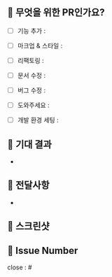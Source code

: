 ## 💬 무엇을 위한 PR인가요?
- [ ] 기능 추가 : 
- [ ] 마크업 & 스타일 : 
- [ ] 리팩토링 : 
- [ ] 문서 수정 : 
- [ ] 버그 수정 : 
- [ ] 도와주세요 : 
- [ ] 개발 환경 세팅 :


## 💬 기대 결과
-

## 💬 전달사항
-


## 💬 스크린샷


## 💬 Issue Number
close : #

